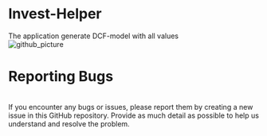 # Invest-Helper
The application generate DCF-model with all values
</br>
![github_picture](https://github.com/Alien4042x/Invest-Helper/assets/60738029/44a32061-6c70-4a74-bdf0-a5ddbf52c5ab)
</br>
# Reporting Bugs
</br>
If you encounter any bugs or issues, please report them by creating a new issue in this GitHub repository. Provide as much detail as possible to help us understand and resolve the problem.
